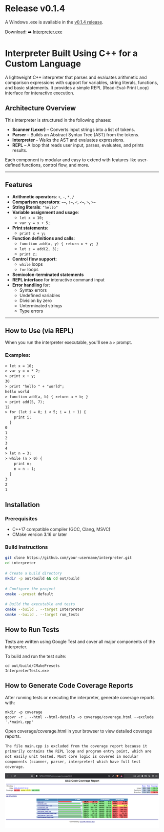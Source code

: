 # Release v0.1.4

A Windows .exe is available in the [v0.1.4 release](https://github.com/abhiraj-kale/Interpreter/releases/tag/v0.1.4).

Download:
➡️ [Interpreter.exe](https://github.com/abhiraj-kale/Interpreter/releases/download/v0.1.4/Interpreter.exe)

# Interpreter Built Using C++ for a Custom Language

 A lightweight C++ interpreter that parses and evaluates arithmetic and comparison expressions with support for variables, string literals, functions, and basic statements. It provides a simple REPL (Read-Eval-Print Loop) interface for interactive execution.

## Architecture Overview

This interpreter is structured in the following phases:

- **Scanner (Lexer)** – Converts input strings into a list of tokens.
- **Parser** – Builds an Abstract Syntax Tree (AST) from the tokens.
- **Interpreter** – Walks the AST and evaluates expressions.
- **REPL** – A loop that reads user input, parses, evaluates, and prints results.

Each component is modular and easy to extend with features like user-defined functions, control flow, and more.

---

## Features

- **Arithmetic operators**: `+`, `-`, `*`, `/`
- **Comparison operators**: `==`, `!=`, `<`, `<=`, `>`, `>=`
- **String literals**: `"hello"`
- **Variable assignment and usage**:
  - `let x = 10;`
  - `var y = x + 5;`
- **Print statements**:
  - `print x + y;`
- **Function definitions and calls**:
  - `function add(x, y) { return x + y; }`
  - `let z = add(2, 3);`
  - `print z;`
- **Control flow support:**
  - `while` loops
  - `for` loops
- **Semicolon-terminated statements**
- **REPL interface** for interactive command input
- **Error handling** for:
  - Syntax errors
  - Undefined variables
  - Division by zero
  - Unterminated strings
  - Type errors
---

## How to Use (via REPL)

When you run the interpreter executable, you'll see a `>` prompt.

### Examples:

```txt
> let x = 10;
> var y = x * 2;
> print x + y;
30
> print "hello " + "world";
hello world
> function add(a, b) { return a + b; }
> print add(5, 7);
12
> for (let i = 0; i < 5; i = i + 1) {
    print i;
  }
0
1
2
3
4
> let n = 3;
> while (n > 0) {
    print n;
    n = n - 1;
  }
3
2
1
```
## Installation

### Prerequisites

- C++17 compatible compiler (GCC, Clang, MSVC)
- CMake version 3.16 or later

### Build Instructions

```bash
git clone https://github.com/your-username/interpreter.git
cd interpreter

# Create a build directory
mkdir -p out/build && cd out/build

# Configure the project
cmake --preset default

# Build the executable and tests
cmake --build . --target Interpreter
cmake --build . --target run_tests
```
## How to Run Tests
Tests are written using Google Test and cover all major components of the interpreter.

To build and run the test suite:
```
cd out/build/CMakePresets
InterpreterTests.exe
```

## How to Generate Code Coverage Reports
After running tests or executing the interpreter, generate coverage reports with:

```
mkdir -p coverage
gcovr -r . --html --html-details -o coverage/coverage.html --exclude '.*main\.cpp'
```

Open coverage/coverage.html in your browser to view detailed coverage reports. 

`
The file main.cpp is excluded from the coverage report because it primarily contains the REPL loop and program entry point, which are not easily unit tested. Most core logic is covered in modular components (scanner, parser, interpreter) which have full test coverage.
`

![Current Coverage](image.png)